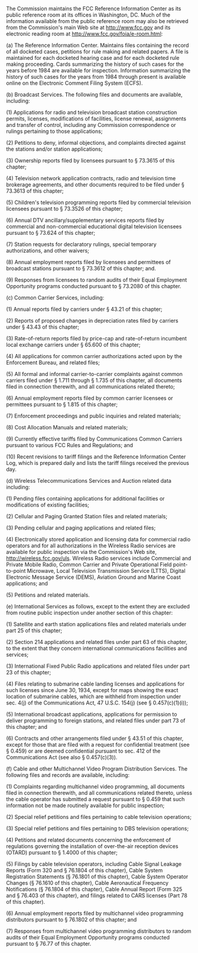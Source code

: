 The Commission maintains the FCC Reference Information Center as its public reference room at its offices in Washington, DC. Much of the information available from the public reference room may also be retrieved from the Commission's main Web site at http://www.fcc.gov and its electronic reading room at http://www.fcc.gov/foia/e-room.html:

(a) The Reference Information Center. Maintains files containing the record of all docketed cases, petitions for rule making and related papers. A file is maintained for each docketed hearing case and for each docketed rule making proceeding. Cards summarizing the history of such cases for the years before 1984 are available for inspection. Information summarizing the history of such cases for the years from 1984 through present is available online on the Electronic Comment Filing System (ECFS).

(b) Broadcast Services. The following files and documents are available, including:

(1) Applications for radio and television broadcast station construction permits, licenses, modifications of facilities, license renewal, assignments and transfer of control, including any Commission correspondence or rulings pertaining to those applications;

(2) Petitions to deny, informal objections, and complaints directed against the stations and/or station applications;

(3) Ownership reports filed by licensees pursuant to § 73.3615 of this chapter;

(4) Television network application contracts, radio and television time brokerage agreements, and other documents required to be filed under § 73.3613 of this chapter;

(5) Children's television programming reports filed by commercial television licensees pursuant to § 73.3526 of this chapter;

(6) Annual DTV ancillary/supplementary services reports filed by commercial and non-commercial educational digital television licensees pursuant to § 73.624 of this chapter;

(7) Station requests for declaratory rulings, special temporary authorizations, and other waivers;

(8) Annual employment reports filed by licensees and permittees of broadcast stations pursuant to § 73.3612 of this chapter; and.

(9) Responses from licensees to random audits of their Equal Employment Opportunity programs conducted pursuant to § 73.2080 of this chapter.

(c) Common Carrier Services, including:

(1) Annual reports filed by carriers under § 43.21 of this chapter;

(2) Reports of proposed changes in depreciation rates filed by carriers under § 43.43 of this chapter;

(3) Rate-of-return reports filed by price-cap and rate-of-return incumbent local exchange carriers under § 65.600 of this chapter;

(4) All applications for common carrier authorizations acted upon by the Enforcement Bureau, and related files;

(5) All formal and informal carrier-to-carrier complaints against common carriers filed under § 1.711 through § 1.735 of this chapter, all documents filed in connection therewith, and all communications related thereto;

(6) Annual employment reports filed by common carrier licensees or permittees pursuant to § 1.815 of this chapter;

(7) Enforcement proceedings and public inquiries and related materials;

(8) Cost Allocation Manuals and related materials;

(9) Currently effective tariffs filed by Communications Common Carriers pursuant to various FCC Rules and Regulations; and

(10) Recent revisions to tariff filings and the Reference Information Center Log, which is prepared daily and lists the tariff filings received the previous day.

(d) Wireless Telecommunications Services and Auction related data including:

(1) Pending files containing applications for additional facilities or modifications of existing facilities;

(2) Cellular and Paging Granted Station files and related materials;

(3) Pending cellular and paging applications and related files;

(4) Electronically stored application and licensing data for commercial radio operators and for all authorizations in the Wireless Radio services are available for public inspection via the Commission's Web site, http://wireless.fcc.gov/uls. Wireless Radio services include Commercial and Private Mobile Radio, Common Carrier and Private Operational Field point-to-point Microwave, Local Television Transmission Service (LTTS), Digital Electronic Message Service (DEMS), Aviation Ground and Marine Coast applications; and

(5) Petitions and related materials.

(e) International Services as follows, except to the extent they are excluded from routine public inspection under another section of this chapter:

(1) Satellite and earth station applications files and related materials under part 25 of this chapter;

(2) Section 214 applications and related files under part 63 of this chapter, to the extent that they concern international communications facilities and services;

(3) International Fixed Public Radio applications and related files under part 23 of this chapter;

(4) Files relating to submarine cable landing licenses and applications for such licenses since June 30, 1934, except for maps showing the exact location of submarine cables, which are withheld from inspection under sec. 4(j) of the Communications Act, 47 U.S.C. 154(j) (see § 0.457(c)(1)(i));

(5) International broadcast applications, applications for permission to deliver programming to foreign stations, and related files under part 73 of this chapter; and

(6) Contracts and other arrangements filed under § 43.51 of this chapter, except for those that are filed with a request for confidential treatment (see § 0.459) or are deemed confidential pursuant to sec. 412 of the Communications Act (see also § 0.457(c)(3)).

(f) Cable and other Multichannel Video Program Distribution Services. The following files and records are available, including:

(1) Complaints regarding multichannel video programming, all documents filed in connection therewith, and all communications related thereto, unless the cable operator has submitted a request pursuant to § 0.459 that such information not be made routinely available for public inspection;

(2) Special relief petitions and files pertaining to cable television operations;

(3) Special relief petitions and files pertaining to DBS television operations;

(4) Petitions and related documents concerning the enforcement of regulations governing the installation of over-the-air reception devices (OTARD) pursuant to § 1.4000 of this chapter;

(5) Filings by cable television operators, including Cable Signal Leakage Reports (Form 320 and § 76.1804 of this chapter), Cable System Registration Statements (§ 76.1801 of this chapter), Cable System Operator Changes (§ 76.1610 of this chapter), Cable Aeronautical Frequency Notifications (§ 76.1804 of this chapter), Cable Annual Report (Form 325 and § 76.403 of this chapter), and filings related to CARS licenses (Part 78 of this chapter).
                

(6) Annual employment reports filed by multichannel video programming distributors pursuant to § 76.1802 of this chapter; and

(7) Responses from multichannel video programming distributors to random audits of their Equal Employment Opportunity programs conducted pursuant to § 76.77 of this chapter.

